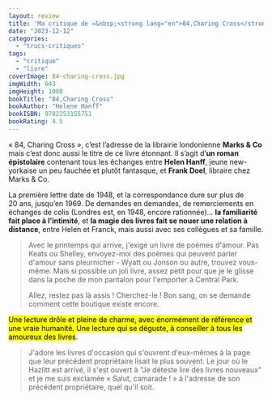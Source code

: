 ```yaml
---
layout: review
title: 'Ma critique de «&nbsp;<strong lang="en">84,Charing Cross</strong> de <em>Helene Hanff</em>'
date: "2023-12-12"
categories: 
  - "trucs-critiques"
tags: 
  - "critique"
  - "livre"
coverImage: 84-charing-cross.jpg
imgWidth: 643
imgHeight: 1000
bookTitle: "84,Charing Cross"
bookAuthor: "Helene Hanff"
bookISBN: 9782253155751      
bookRating: 4.5
---
```


«&nbsp;<span lang="en">84, Charing Cross</span>&nbsp;», c’est l’adresse de la librairie londonienne <strong lang="en">Marks & Co</strong> mais c’est donc aussi le titre de ce livre étonnant. Il s’agit d’<strong>un roman épistolaire</strong> contenant tous les échanges entre <strong>Helen Hanff</strong>, jeune new-yorkaise un peu fauchée et plutôt fantasque, et <strong>Frank Doel</strong>, libraire chez <span lang="en">Marks & Co</span>.

La première lettre date de 1948, et la correspondance dure sur plus de 20&nbsp;ans, jusqu’en 1969. De demandes en demandes, de remerciements en échanges de colis (Londres est, en 1948, encore rationnée)… <strong>la familiarité fait place à l’intimité</strong>, et <strong>la magie des livres fait se nouer une relation à distance</strong>, entre Helen et Franck, mais aussi avec ses collègues et sa famille.

<blockquote class="citation">
  <div>
    <p>Avec le printemps qui arrive, j'exige un livre de poèmes d'amour. Pas Keats ou Shelley, envoyez-moi des poèmes qui peuvent parler d'amour sans pleurnicher - Wyatt ou Jonson ou autre, trouvez vous-même. Mais si possible un joli livre, assez petit pour que je le glisse dans la poche de mon pantalon pour l'emporter à Central Park.</p>
    <p>Allez, restez pas là assis&nbsp;! Cherchez-le&nbsp;! Bon sang, on se demande comment cette boutique existe encore.</p>
  </div>
</blockquote>

<mark>Une lecture drôle et pleine de charme, avec énormément de référence et une vraie humanité. Une lecture qui se déguste, à conseiller à tous les amoureux des livres</mark>.

<blockquote class="citation">
  <p>J'adore les livres d'occasion qui s'ouvrent d'eux-mêmes à la page que leur précédent propriétaire lisait le plus souvent. Le jour où le Hazlitt est arrivé, il s'est ouvert à "Je déteste lire des livres nouveaux" et je me suis exclamée «&nbsp;Salut, camarade&nbsp;!&nbsp;» à l'adresse de son précédent propriétaire, quel qu'il soit.</p>
</blockquote>
